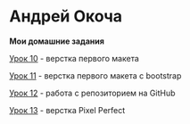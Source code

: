 # Андрей Окоча
**Мои домашние задания**

[Урок 10](https://kokogambo7.github.io/lesson_10/ "Мой первый сайт") - верстка первого макета

[Урок 11](https://kokogambo7.github.io/lessons_11/ "Мой первый сайт с bootstrap") - верстка первого макета c bootstrap

[Урок 12](https://kokogambo7.github.io/lessons_12/ "Моя первая домашка") - работа с репозиторием на GitHub

[Урок 13](https://kokogambo7.github.io/lesson_13/ "Верстка Pixel Perfect") - верстка Pixel Perfect


